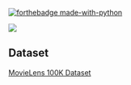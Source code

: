 [![forthebadge made-with-python](http://ForTheBadge.com/images/badges/made-with-python.svg)](https://www.python.org/)

<img src = "https://img.shields.io/github/license/kanitmann/smart_movie_recommendation"/>

## Dataset 
[MovieLens 100K Dataset](https://www.kaggle.com/prajitdatta/movielens-100k-dataset)